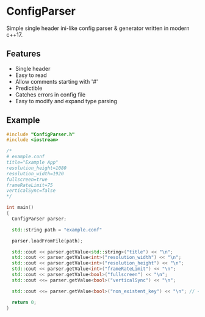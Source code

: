 # ConfigParser

Simple single header ini-like config parser & generator written in modern c++17.

## Features

* Single header
* Easy to read
* Allow comments starting with '#'
* Predictible
* Catches errors in config file
* Easy to modify and expand type parsing
  
## Example

```cpp
#include "ConfigParser.h"
#include <iostream>

/*
# example.conf
title="Example App"
resolution_height=1080
resolution_width=1920
fullscreen=true
frameRateLimit=75
verticalSync=false
*/

int main()
{
  ConfigParser parser;

  std::string path = "example.conf"

  parser.loadFromFile(path);

  std::cout << parser.getValue<std::string>("title") << "\n";
  std::cout << parser.getValue<int>("resolution_width") << "\n";
  std::cout << parser.getValue<int>("resolution_height") << "\n";
  std::cout << parser.getValue<int>("frameRateLimit") << "\n";
  std::cout << parser.getValue<bool>("fullscreen") << "\n";
  std::cout <<= parser.getValue<bool>("verticalSync") << "\n";

  std::cout <<= parser.getValue<bool>("non_existent_key") << "\n"; // <-- this one will catch error

  return 0;
}
```
